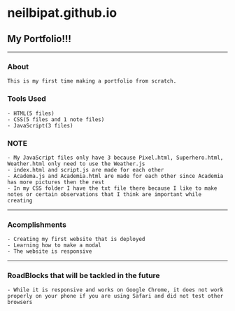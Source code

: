 # neilbipat.github.io

## My Portfolio!!!

---------------------------------------------------------------------------------------------------------------

### About 
    This is my first time making a portfolio from scratch. 
    
### Tools Used
    - HTML(5 files)
    - CSS(5 files and 1 note files)
    - JavaScript(3 files)

### NOTE
    - My JavaScript files only have 3 because Pixel.html, Superhero.html, Weather.html only need to use the Weather.js
    - index.html and script.js are made for each other
    - Academa.js and Academia.html are made for each other since Academia has more pictures then the rest
    - In my CSS folder I have the txt file there because I like to make notes or certain observations that I think are important while creating 

---------------------------------------------------------------------------------------------------------------

### Acomplishments 
    - Creating my first website that is deployed
    - Learning how to make a modal 
    - The website is responsive

---------------------------------------------------------------------------------------------------------------

### RoadBlocks that will be tackled in the future
    - While it is responsive and works on Google Chrome, it does not work properly on your phone if you are using Safari and did not test other browsers